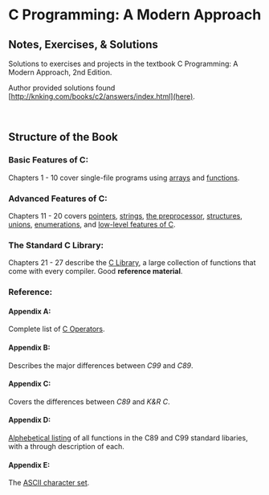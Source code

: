 # C Programming: A Modern Approach

## Notes, Exercises, & Solutions

Solutions to exercises and projects in the textbook C Programming: A Modern Approach, 2nd Edition. 


Author provided solutions found [http://knking.com/books/c2/answers/index.html](here).

<br>

## Structure of the Book


### Basic Features of C: 

Chapters 1 - 10 cover single-file programs using [arrays]() and [functions]().


### Advanced Features of C: 

Chapters 11 - 20 covers [pointers](), [strings](), [the preprocessor](), [structures](), [unions](), [enumerations](), and [low-level features of C]().

### The Standard C Library:

Chapters 21 - 27 describe the [C Library](), a large collection of functions that come with every compiler. Good **reference material**.

### Reference: 

#### Appendix A: 

Complete list of [C Operators]().

#### Appendix B: 

Describes the major differences between *C99* and *C89*.

#### Appendix C: 

Covers the differences between *C89* and *K&R C*.

#### Appendix D:

[Alphebetical listing]() of all functions in the C89 and C99 standard libaries, with a through description of each.

#### Appendix E: 
The [ASCII character set]().
